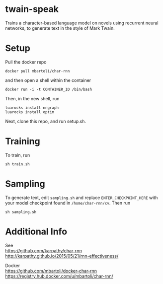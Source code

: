# twain-speak
Trains a character-based language model on novels using recurrent neural networks, to generate text in the style of Mark Twain.

# Setup
Pull the docker repo
```
docker pull mbartoli/char-rnn
```
and then open a shell within the container 
```
docker run -i -t CONTAINER_ID /bin/bash
```
Then, in the new shell, run
```
luarocks install nngraph
luarocks install optim
```
Next, clone this repo, and run setup.sh.  

# Training
To train, run  
```
sh train.sh 
```

# Sampling 
To generate text, edit ```sampling.sh``` and replace ```ENTER_CHECKPOINT_HERE``` with your model checkpoint found in ```/home/char-rnn/cv```.  Then run  
```
sh sampling.sh
```


# Additional Info
See  
https://github.com/karpathy/char-rnn  
http://karpathy.github.io/2015/05/21/rnn-effectiveness/

Docker  
https://github.com/mbartoli/docker-char-rnn  
https://registry.hub.docker.com/u/mbartoli/char-rnn/ 
